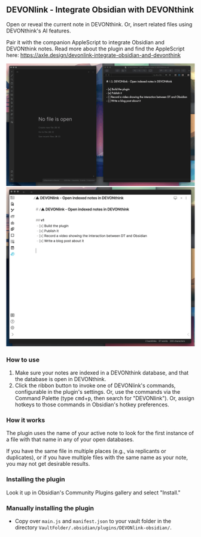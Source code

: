 ## DEVONlink - Integrate Obsidian with DEVONthink

Open or reveal the current note in DEVONthink. Or, insert related files using DEVONthink's AI features.

Pair it with the companion AppleScript to integrate Obsidian and DEVONthink notes. Read more about the plugin and find the AppleScript here: https://axle.design/devonlink-integrate-obsidian-and-devonthink

![This video shows the user using the plugin and AppleScript to open notes back and forth from Obsidian and DEVONthink.](VRurr9L.gif)
![Version 2 introduces a way to insert related items from DEVONthink's AI into your notes in Obsidian.](113517367-c6c04d80-953c-11eb-81ca-5f898c776ff0.gif)

### How to use

1. Make sure your notes are indexed in a DEVONthink database, and that the database is open in DEVONthink.
2. Click the ribbon button to invoke one of DEVONlink's commands, configurable in the plugin's settings. Or, use the commands via the Command Palette (type <kbd>cmd</kbd>+<kbd>p</kbd>, then search for "DEVONlink"). Or, assign hotkeys to those commands in Obsidian's hotkey preferences.

### How it works

The plugin uses the name of your active note to look for the first instance of a file with that name in any of your open databases. 

If you have the same file in multiple places (e.g., via replicants or duplicates), or if you have multiple files with the same name as your note, you may not get desirable results.

### Installing the plugin

Look it up in Obsidian's Community Plugins gallery and select "Install."

### Manually installing the plugin

- Copy over `main.js` and `manifest.json` to your vault folder in the directory `VaultFolder/.obsidian/plugins/DEVONlink-obsidian/`.
